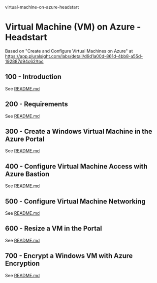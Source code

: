 virtual-machine-on-azure-headstart
# Virtual Machine (VM) on Azure - Headstart

Based on "Create and Configure Virtual Machines on Azure" at https://app.pluralsight.com/labs/detail/d9d1a00d-861d-4bb8-a55d-192887d94c62/toc

## 100 - Introduction

See [README.md](./100/README.md)

## 200 - Requirements

See [README.md](./200/README.md)

## 300 - Create a Windows Virtual Machine in the Azure Portal

See [README.md](./300/README.md)

## 400 - Configure Virtual Machine Access with Azure Bastion

See [README.md](./400/README.md)

## 500 - Configure Virtual Machine Networking

See [README.md](./500/README.md)

## 600 - Resize a VM in the Portal

See [README.md](./600/README.md)

## 700 - Encrypt a Windows VM with Azure Encryption

See [README.md](./700/README.md)
